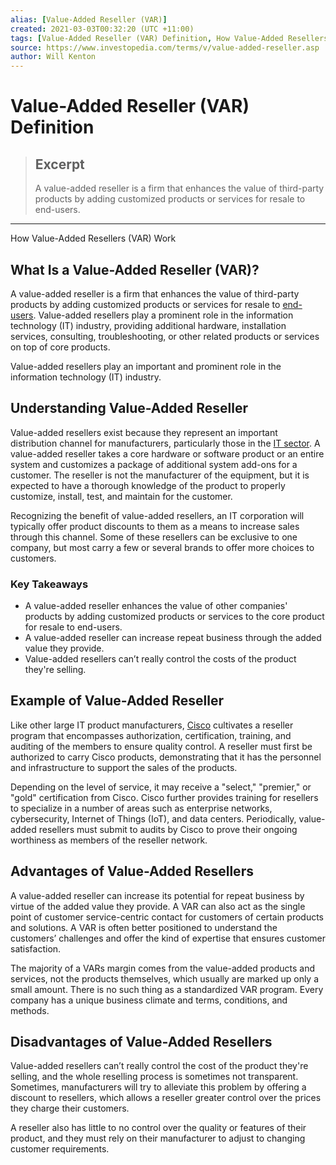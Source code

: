 ```yaml
---
alias: [Value-Added Reseller (VAR)]
created: 2021-03-03T00:32:20 (UTC +11:00)
tags: [Value-Added Reseller (VAR) Definition, How Value-Added Resellers (VAR) Work]
source: https://www.investopedia.com/terms/v/value-added-reseller.asp
author: Will Kenton
---
```


# Value-Added Reseller (VAR) Definition

> ## Excerpt
> A value-added reseller is a firm that enhances the value of third-party products by adding customized products or services for resale to end-users.

---

How Value-Added Resellers (VAR) Work
## What Is a Value-Added Reseller (VAR)?

A value-added reseller is a firm that enhances the value of third-party products by adding customized products or services for resale to [end-users](https://www.investopedia.com/terms/e/end-user.asp). Value-added resellers play a prominent role in the information technology (IT) industry, providing additional hardware, installation services, consulting, troubleshooting, or other related products or services on top of core products.

Value-added resellers play an important and prominent role in the information technology (IT) industry.

## Understanding Value-Added Reseller

Value-added resellers exist because they represent an important distribution channel for manufacturers, particularly those in the [IT sector](https://www.investopedia.com/articles/stocks/10/primer-on-the-tech-industry.asp). A value-added reseller takes a core hardware or software product or an entire system and customizes a package of additional system add-ons for a customer. The reseller is not the manufacturer of the equipment, but it is expected to have a thorough knowledge of the product to properly customize, install, test, and maintain for the customer.

Recognizing the benefit of value-added resellers, an IT corporation will typically offer product discounts to them as a means to increase sales through this channel. Some of these resellers can be exclusive to one company, but most carry a few or several brands to offer more choices to customers.

### Key Takeaways

-   A value-added reseller enhances the value of other companies' products by adding customized products or services to the core product for resale to end-users.
-   A value-added reseller can increase repeat business through the added value they provide.
-   Value-added resellers can’t really control the costs of the product they're selling.

## Example of Value-Added Reseller

Like other large IT product manufacturers, [Cisco](https://www.investopedia.com/articles/company-insights/090716/top-5-companies-owned-cisco-csco.asp) cultivates a reseller program that encompasses authorization, certification, training, and auditing of the members to ensure quality control. A reseller must first be authorized to carry Cisco products, demonstrating that it has the personnel and infrastructure to support the sales of the products.

Depending on the level of service, it may receive a "select," "premier," or "gold" certification from Cisco. Cisco further provides training for resellers to specialize in a number of areas such as enterprise networks, cybersecurity, Internet of Things (IoT), and data centers. Periodically, value-added resellers must submit to audits by Cisco to prove their ongoing worthiness as members of the reseller network.

## Advantages of Value-Added Resellers

A value-added reseller can increase its potential for repeat business by virtue of the added value they provide. A VAR can also act as the single point of customer service-centric contact for customers of certain products and solutions. A VAR is often better positioned to understand the customers’ challenges and offer the kind of expertise that ensures customer satisfaction.

The majority of a VARs margin comes from the value-added products and services, not the products themselves, which usually are marked up only a small amount. There is no such thing as a standardized VAR program. Every company has a unique business climate and terms, conditions, and methods.

## Disadvantages of Value-Added Resellers

Value-added resellers can’t really control the cost of the product they're selling, and the whole reselling process is sometimes not transparent. Sometimes, manufacturers will try to alleviate this problem by offering a discount to resellers, which allows a reseller greater control over the prices they charge their customers.

A reseller also has little to no control over the quality or features of their product, and they must rely on their manufacturer to adjust to changing customer requirements.
